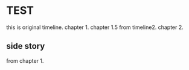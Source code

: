 # TEST
this is original timeline.
chapter 1.
chapter 1.5 from timeline2.
chapter 2.

## side story
from chapter 1.